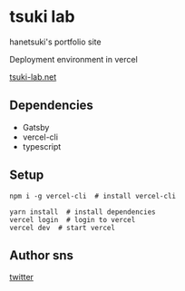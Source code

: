 # tsuki lab
hanetsuki's portfolio site

Deployment environment in vercel

[tsuki-lab.net](https://tsuki-lab.net)

## Dependencies
- Gatsby
- vercel-cli
- typescript

## Setup
```shell
npm i -g vercel-cli  # install vercel-cli

yarn install  # install dependencies
vercel login  # login to vercel
vercel dev  # start vercel
```

## Author sns
[twitter](https://twitter.com/hanetsuki_dev)